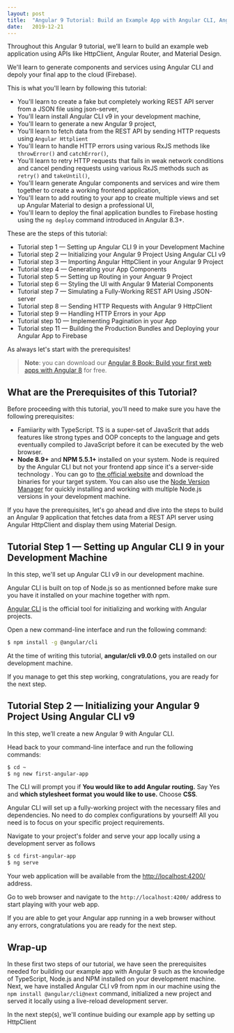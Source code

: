 ```yaml
---
layout: post
title:  "Angular 9 Tutorial: Build an Example App with Angular CLI, Angular Router, HttpClient & Angular Material"
date:   2019-12-21
---
```


Throughout this Angular 9 tutorial, we’ll learn to build an example web application using APIs like HttpClient, Angular Router, and Material Design.

We'll learn to generate components and services using Angular CLI and depoly your final app to the cloud (Firebase).

This is what you'll learn by following this tutorial:

-   You'll learn to create a fake but completely working REST API server from a JSON file using json-server,
-   You'll learn install Angular CLI v9 in your development machine,
-   You'll learn to generate a new Angular 9 project,
-   You'll learn to fetch data from the REST API by sending HTTP requests using `Angular Httplient`
-   You'll learn to handle HTTP errors using various RxJS methods like `throwError()`  and `catchError()`,
-   You'll learn to retry HTTP requests that fails in weak network conditions and cancel pending requests using various RxJS methods such as `retry()`  and `takeUntil()`, 
-   You'll learn generate Angular components and services and wire them together to create a working frontend application,
-   You'll learn to add routing to your app to create multiple views and set up Angular Material to design a professional UI,
-   You'll learn to deploy the final application bundles to Firebase hosting using the `ng deploy`  command introduced in Angular 8.3+.

These are the steps of this tutorial:
  
-   Tutorial step 1 — Setting up Angular CLI 9 in your Development Machine
-   Tutorial step 2 — Initializing your Angular 9 Project Using Angular CLI v9
-   Tutorial step 3 — Importing Angular HttpClient in your Angular 9 Project
-   Tutorial step 4 — Generating your App Components
-   Tutorial step 5 — Setting up Routing in your Anguar 9 Project
-   Tutorial step 6 — Styling the UI with Angular 9 Material Components
-   Tutorial step 7 — Simulating a Fully-Working REST API Using JSON-server
-   Tutorial step 8 — Sending HTTP Requests with Angular 9 HttpClient
-   Tutorial step 9 — Handling HTTP Errors in your App
-   Tutorial step 10 — Implementing Pagination in your App
-   Tutorial step 11 — Building the Production Bundles and Deploying your Angular App to Firebase

As always let's start with the prerequisites!

> **Note**: you can download our  [Angular 8 Book: Build your first web apps with Angular 8](https://leanpub.com/practical-angular) for free.

## What are the Prerequisites of this Tutorial?

Before proceeding with this tutorial, you'll need to make sure you have the following prerequisites:

-   Famiiarity with TypeScript. TS is a super-set of JavaScrit that adds features like strong types and OOP concepts to the language and gets eventually compiled to JavaScript before it can be executed by the web browser.
-   **Node 8.9+**  and **NPM 5.5.1+**  installed on your system. Node is required by the Angular CLI but not your frontend app since it's a server-side technology . You can go to  [the official website](https://nodejs.org/downloads)  and download the binaries for your target system. You can also use the [Node Version Manager](https://github.com/nvm-sh/nvm)  for quickly installing and working with multiple Node.js versions in your development machine.

If you have the prerequisites, let's go ahead and dive into the steps to build an Angular 9 application that fetches data from a REST API server using Angular HttpClient and display them using Material Design. 

##  Tutorial Step 1 — Setting up Angular CLI 9 in your Development Machine

In this step, we'll set up Angular CLI v9 in our development machine.

Angular CLI is built on top of Node.js so as mentionned before make sure you have it installed on your machine together with npm.

[Angular CLI](https://cli.angular.io/)  is the official tool for initializing and working with Angular projects. 

Open a new command-line interface and run the following command:

```bash
$ npm install -g @angular/cli

```

At the time of writing this tutorial, **angular/cli v9.0.0**  gets installed on our development machine.

If you manage to get this step working, congratulations, you are ready for the next step.

## Tutorial Step 2 — Initializing your Angular 9 Project Using Angular CLI v9

In this step, we’ll create a new Angular 9 with Angular CLI.

Head back to your command-line interface and run the following commands:

```bash
$ cd ~  
$ ng new first-angular-app

```

The CLI will prompt you if **You would like to add Angular routing.**  Say Yes and  **which stylesheet format you would like to use.**  Choose  **CSS**.

Angular CLI will set up a fully-working project with the necessary files and dependencies. No need to do complex configurations by yourself! All you need is to focus on your specific project requirements.

Navigate to your project's folder and serve your app locally using a development server as follows

```bash
$ cd first-angular-app  
$ ng serve

```

Your web application will be available from the [http://localhost:4200/](http://localhost:4200/)  address.

Go to web browser and navigate to the `http://localhost:4200/`  address to start playing with your web app. 

If you are able to get your Angular app running in a web browser without any errors, congratulations you are ready for the next step.

## Wrap-up

In these first two steps of our tutorial, we have seen the prerequisites needed for building our example app with Angular 9 such as the knowledge of TypeScript, Node.js and NPM installed on your development machine. Next, we have installed Angular CLI v9 from npm in our machine using the `npm install @angular/cli@next` command, initialized a new project and served it locally using a live-reload development server.   

In the next step(s), we'll continue buiding our example app by setting up HttpClient
